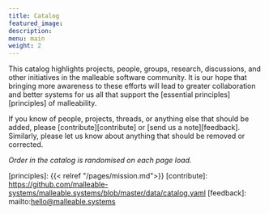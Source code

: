 ```yaml
---
title: Catalog
featured_image:
description:
menu: main
weight: 2
---
```


This catalog highlights projects, people, groups, research, discussions, and
other initiatives in the malleable software community. It is our hope that
bringing more awareness to these efforts will lead to greater collaboration and
better systems for us all that support the [essential principles][principles] of
malleability.

If you know of people, projects, threads, or anything else that should be added,
please [contribute][contribute] or [send us a note][feedback]. Similarly, please
let us know about anything that should be removed or corrected.

_Order in the catalog is randomised on each page load._

[principles]: {{< relref "/pages/mission.md">}}
[contribute]: https://github.com/malleable-systems/malleable.systems/blob/master/data/catalog.yaml
[feedback]: mailto:hello@malleable.systems

